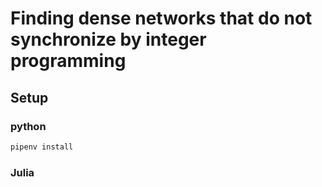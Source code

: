 # Finding dense networks that do not synchronize by integer programming

## Setup

### python
```sh
pipenv install
```

### Julia
